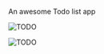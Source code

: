 
An awesome Todo list app

![TODO](https://i.ibb.co/5KPGJ1B/Screenshot-2024-07-07-190328.png)

![TODO](https://i.ibb.co/K04MF6L/Screenshot-2024-07-07-190718.png)
